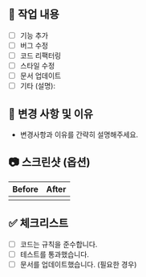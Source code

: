 ## 📝 작업 내용

- [ ] 기능 추가
- [ ] 버그 수정
- [ ] 코드 리팩터링
- [ ] 스타일 수정
- [ ] 문서 업데이트
- [ ] 기타 (설명):

## 📌 변경 사항 및 이유
- 변경사항과 이유를 간략히 설명해주세요.

## 📷 스크린샷 (옵션)
| Before | After |
|--------|-------|
|        |       |

## ✅ 체크리스트
- [ ] 코드는 규칙을 준수합니다.
- [ ] 테스트를 통과했습니다.
- [ ] 문서를 업데이트했습니다. (필요한 경우)